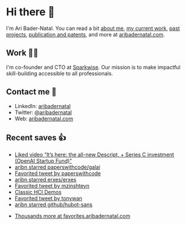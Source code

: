 # Hi there  👋

I'm Ari Bader-Natal. You can read a bit [about me](https://aribadernatal.com), [my current work](https://aribadernatal.com/projects/Sparkwise/), [past projects](https://aribadernatal.com/projects/), [publication and patents](https://aribadernatal.com/publications), and more at [aribadernatal.com](https://aribadernatal.com).

## Work  👨‍💻

I'm co-founder and CTO at [Sparkwise](https://sparkwise.co). Our mission is to make impactful skill-building accessible to all professionals.

## Contact me  💬 

- LinkedIn: [aribadernatal](https://linkedin.com/in/aribadernatal)
- Twitter: [@aribadernatal](https://twitter.com/aribadernatal)
- Web: [aribadernatal.com](https://aribadernatal.com)

## Recent saves  👍

<!--START_SECTION:feed-->
* [Liked video “It’s here: the all-new Descript, + Series C investment (OpenAI Startup Fund)”](https:&#x2F;&#x2F;favorites.aribadernatal.com&#x2F;likes-on-youtube&#x2F;2022&#x2F;11&#x2F;liked-video-its-here-the-all-new-descript-series-c-investment-openai-startup-fund&#x2F;)
* [aribn starred paperswithcode&#x2F;galai](https:&#x2F;&#x2F;favorites.aribadernatal.com&#x2F;github-favorites&#x2F;2022&#x2F;11&#x2F;aribn-starred-paperswithcode-galai&#x2F;)
* [Favorited tweet by paperswithcode](https:&#x2F;&#x2F;favorites.aribadernatal.com&#x2F;twitter-favorites&#x2F;2022&#x2F;11&#x2F;favorited-tweet-by-paperswithcode&#x2F;)
* [aribn starred erxes&#x2F;erxes](https:&#x2F;&#x2F;favorites.aribadernatal.com&#x2F;github-favorites&#x2F;2022&#x2F;11&#x2F;aribn-starred-erxes-erxes&#x2F;)
* [Favorited tweet by mzinshteyn](https:&#x2F;&#x2F;favorites.aribadernatal.com&#x2F;twitter-favorites&#x2F;2022&#x2F;11&#x2F;favorited-tweet-by-mzinshteyn-6&#x2F;)
* [Classic HCI Demos](https:&#x2F;&#x2F;favorites.aribadernatal.com&#x2F;pocket-favorites&#x2F;2022&#x2F;11&#x2F;classic-hci-demos&#x2F;)
* [Favorited tweet by tonywan](https:&#x2F;&#x2F;favorites.aribadernatal.com&#x2F;twitter-favorites&#x2F;2022&#x2F;11&#x2F;favorited-tweet-by-tonywan-2&#x2F;)
* [aribn starred github&#x2F;hubot-sans](https:&#x2F;&#x2F;favorites.aribadernatal.com&#x2F;github-favorites&#x2F;2022&#x2F;11&#x2F;aribn-starred-github-hubot-sans&#x2F;)
<!--END_SECTION:feed-->
* [Thousands more at favorites.aribadernatal.com](https://favorites.aribadernatal.com)
